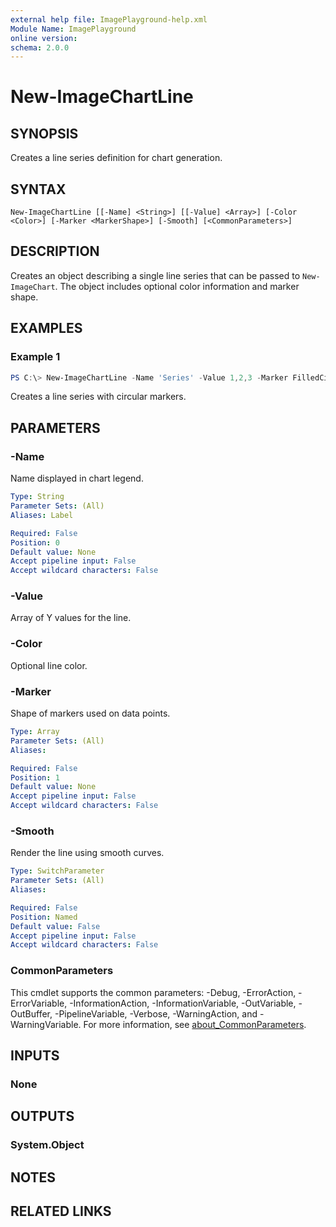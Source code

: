 ```yaml
---
external help file: ImagePlayground-help.xml
Module Name: ImagePlayground
online version:
schema: 2.0.0
---
```


# New-ImageChartLine

## SYNOPSIS
Creates a line series definition for chart generation.

## SYNTAX

```
New-ImageChartLine [[-Name] <String>] [[-Value] <Array>] [-Color <Color>] [-Marker <MarkerShape>] [-Smooth] [<CommonParameters>]
```

## DESCRIPTION
Creates an object describing a single line series that can be passed to `New-ImageChart`.
The object includes optional color information and marker shape.

## EXAMPLES

### Example 1
```powershell
PS C:\> New-ImageChartLine -Name 'Series' -Value 1,2,3 -Marker FilledCircle
```

Creates a line series with circular markers.

## PARAMETERS

### -Name
Name displayed in chart legend.

```yaml
Type: String
Parameter Sets: (All)
Aliases: Label

Required: False
Position: 0
Default value: None
Accept pipeline input: False
Accept wildcard characters: False
```

### -Value
Array of Y values for the line.

### -Color
Optional line color.

### -Marker
Shape of markers used on data points.

```yaml
Type: Array
Parameter Sets: (All)
Aliases:

Required: False
Position: 1
Default value: None
Accept pipeline input: False
Accept wildcard characters: False
```

### -Smooth
Render the line using smooth curves.

```yaml
Type: SwitchParameter
Parameter Sets: (All)
Aliases:

Required: False
Position: Named
Default value: False
Accept pipeline input: False
Accept wildcard characters: False
```

### CommonParameters
This cmdlet supports the common parameters: -Debug, -ErrorAction, -ErrorVariable, -InformationAction, -InformationVariable, -OutVariable, -OutBuffer, -PipelineVariable, -Verbose, -WarningAction, and -WarningVariable. For more information, see [about_CommonParameters](http://go.microsoft.com/fwlink/?LinkID=113216).

## INPUTS

### None

## OUTPUTS

### System.Object
## NOTES

## RELATED LINKS
